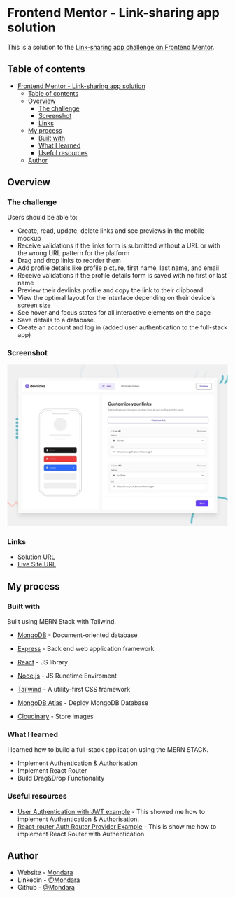 # Frontend Mentor - Link-sharing app solution

This is a solution to the [Link-sharing app challenge on Frontend Mentor](https://www.frontendmentor.io/challenges/linksharing-app-Fbt7yweGsT). 

## Table of contents

- [Frontend Mentor - Link-sharing app solution](#frontend-mentor---link-sharing-app-solution)
  - [Table of contents](#table-of-contents)
  - [Overview](#overview)
    - [The challenge](#the-challenge)
    - [Screenshot](#screenshot)
    - [Links](#links)
  - [My process](#my-process)
    - [Built with](#built-with)
    - [What I learned](#what-i-learned)
    - [Useful resources](#useful-resources)
  - [Author](#author)

## Overview

### The challenge

Users should be able to:

- Create, read, update, delete links and see previews in the mobile mockup
- Receive validations if the links form is submitted without a URL or with the wrong URL pattern for the platform
- Drag and drop links to reorder them
- Add profile details like profile picture, first name, last name, and email
- Receive validations if the profile details form is saved with no first or last name
- Preview their devlinks profile and copy the link to their clipboard
- View the optimal layout for the interface depending on their device's screen size
- See hover and focus states for all interactive elements on the page
- Save details to a database.
- Create an account and log in (added user authentication to the full-stack app)

### Screenshot

![](./screenshot.jpg)

### Links

- [Solution URL](https://www.frontendmentor.io/solutions/link-sharing-app-mern-stack-tailwind-ctF4kYN_pL)
- [Live Site URL](https://link-app-u33e.onrender.com)

## My process

### Built with
Built using MERN Stack with Tailwind.
- [MongoDB](https://www.mongodb.com/) - Document-oriented database
- [Express](https://expressjs.com/) -  Back end web application framework
- [React](https://reactjs.org/) - JS library
- [Node.js](https://nodejs.org/en) - JS Runetime Enviroment
- [Tailwind](https://tailwindcss.com/) - A utility-first CSS framework

- [MongoDB Atlas](https://www.mongodb.com/cloud/atlas/) - Deploy MongoDB Database
- [Cloudinary](https://cloudinary.com/) - Store Images

### What I learned
I learned how to build a full-stack application using the MERN STACK.
 - Implement Authentication & Authorisation
 - Implement React Router
 - Build Drag&Drop Functionality
 

### Useful resources

- [User Authentication with JWT example](https://www.bezkoder.com/react-express-authentication-jwt/#Front-end_with_React_React_Router) - This showed me how to implement Authentication & Authorisation.
- [React-router Auth Router Provider Example](https://stackblitz.com/github/remix-run/react-router/tree/main/examples/auth-router-provider?file=src%2FApp.tsx) - This is show me how to implement React Router with Authentication.


## Author

- Website - [Mondara](https://mondarathotage.com/)
- Linkedin - [@Mondara](https://www.linkedin.com/in/mondara-thotage/)
- Github - [@Mondara](https://github.com/Mondara)

